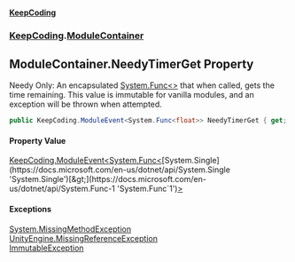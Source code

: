#### [KeepCoding](index.md 'index')
### [KeepCoding](KeepCoding.md 'KeepCoding').[ModuleContainer](ModuleContainer.md 'KeepCoding.ModuleContainer')
## ModuleContainer.NeedyTimerGet Property
Needy Only: An encapsulated [System.Func&lt;&gt;](https://docs.microsoft.com/en-us/dotnet/api/System.Func-1 'System.Func`1') that when called, gets the time remaining. This value is immutable for vanilla modules, and an exception will be thrown when attempted.  
```csharp
public KeepCoding.ModuleEvent<System.Func<float>> NeedyTimerGet { get; }
```
#### Property Value
[KeepCoding.ModuleEvent&lt;](ModuleEvent.T..md 'KeepCoding.ModuleEvent&lt;T&gt;')[System.Func&lt;](https://docs.microsoft.com/en-us/dotnet/api/System.Func-1 'System.Func`1')[System.Single](https://docs.microsoft.com/en-us/dotnet/api/System.Single 'System.Single')[&gt;](https://docs.microsoft.com/en-us/dotnet/api/System.Func-1 'System.Func`1')[&gt;](ModuleEvent.T..md 'KeepCoding.ModuleEvent&lt;T&gt;')
#### Exceptions
[System.MissingMethodException](https://docs.microsoft.com/en-us/dotnet/api/System.MissingMethodException 'System.MissingMethodException')  
[UnityEngine.MissingReferenceException](https://docs.microsoft.com/en-us/dotnet/api/UnityEngine.MissingReferenceException 'UnityEngine.MissingReferenceException')  
[ImmutableException](ImmutableException.md 'KeepCoding.Internal.ImmutableException')  

